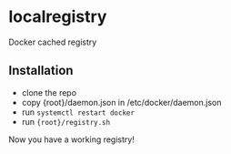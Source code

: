 # localregistry
Docker cached registry

## Installation

- clone the repo
- copy {root}/daemon.json in /etc/docker/daemon.json
- run `systemctl restart docker`
- run `{root}/registry.sh`

Now you have a working registry!
